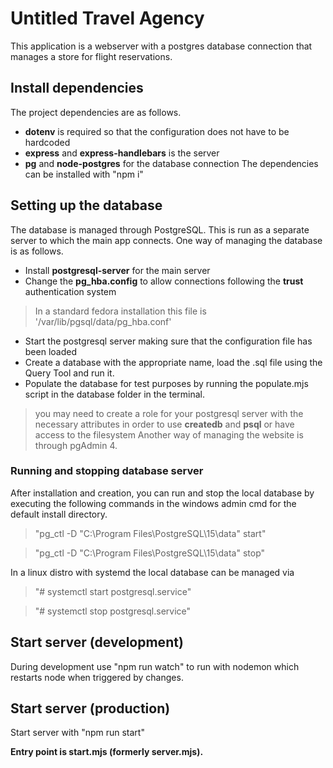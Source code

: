 # Untitled Travel Agency
This application is a webserver with a postgres database connection that manages a store for flight reservations.

## Install dependencies
The project dependencies are as follows.
- **dotenv** is required so that the configuration does not have to be hardcoded
- **express** and **express-handlebars** is the server
- **pg** and **node-postgres** for the database connection
The dependencies can be installed with "npm i"

## Setting up the database
The database is managed through PostgreSQL.
This is run as a separate server to which the main app connects.
One way of managing the database is as follows.
- Install **postgresql-server** for the main server
- Change the **pg_hba.config** to allow connections following the **trust** authentication system
> In a standard fedora installation this file is '/var/lib/pgsql/data/pg_hba.conf'
- Start the postgresql server making sure that the configuration file has been loaded
- Create a database with the appropriate name, load the .sql file using the Query Tool and run it.
- Populate the database for test purposes by running the populate.mjs script in the database folder in the terminal.
> you may need to create a role for your postgresql server with the necessary attributes in order to use **createdb** and **psql** or have access to the filesystem
Another way of managing the website is through pgAdmin 4.

### Running and stopping database server
After installation and creation, you can run and stop the local database by executing the following commands in the windows admin cmd for the default install directory.
> "pg_ctl -D "C:\Program Files\PostgreSQL\15\data" start"

> "pg_ctl -D "C:\Program Files\PostgreSQL\15\data" stop"

In a linux distro with systemd the local database can be managed via
> "# systemctl start postgresql.service"

> "# systemctl stop postgresql.service"

## Start server (development)
During development use "npm run watch" to run with nodemon which restarts node when triggered by changes.

## Start server (production)
Start server with "npm run start"

**Entry point is start.mjs (formerly server.mjs).**
